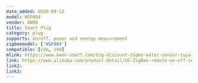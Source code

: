 ```yaml
---
date_added: 2020-09-12
model: WSP404
vendor: OWON
title: Smart Plug
category: plug
supports: on/off, power and energy measurement
zigbeemodel: ['WSP404']
compatible: [z2m, z4d]
mlink: https://www.owon-smart.com/big-discount-zigee-water-sensor-tuya-wifi-smart-plug-us-wsp-404-ty-owon-2-product/
link: https://www.alibaba.com/product-detail/US-ZigBee-remote-on-off-setting_62496574196.html
link2: 
link3: 
---
```

